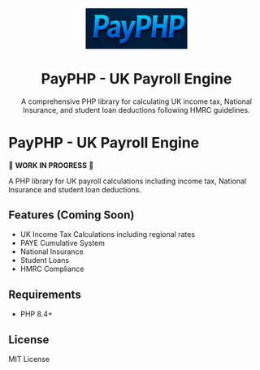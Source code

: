 <div align="center">
  <img src="assets/logo.png" alt="PayPHP Logo" width="200">

# PayPHP - UK Payroll Engine

A comprehensive PHP library for calculating UK income tax, National Insurance, and student loan deductions following
HMRC guidelines.
</div>

# PayPHP - UK Payroll Engine

🚧 **WORK IN PROGRESS** 🚧

A PHP library for UK payroll calculations including income tax, National Insurance and student loan deductions.

## Features (Coming Soon)

- UK Income Tax Calculations including regional rates 
- PAYE Cumulative System
- National Insurance
- Student Loans
- HMRC Compliance

## Requirements

- PHP 8.4+

## License

MIT License